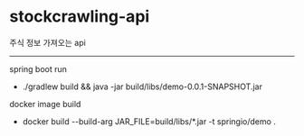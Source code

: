 # stockcrawling-api
주식 정보 가져오는 api

---

spring boot run
 - ./gradlew build && java -jar build/libs/demo-0.0.1-SNAPSHOT.jar 

docker image build
 - docker build --build-arg JAR_FILE=build/libs/\*.jar -t springio/demo .
